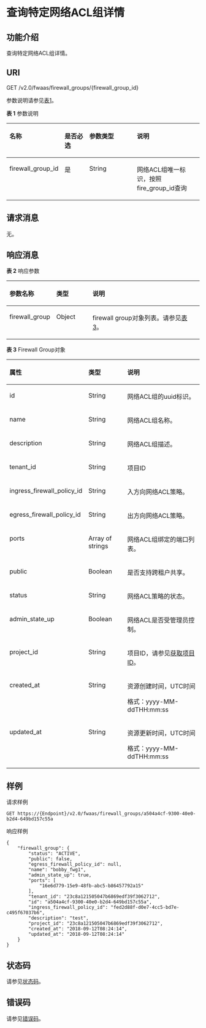 # 查询特定网络ACL组详情<a name="vpc_firewall_0014"></a>

## 功能介绍<a name="section39340300132713"></a>

查询特定网络ACL组详情。

## URI<a name="section36516119132713"></a>

GET /v2.0/fwaas/firewall\_groups/\{firewall\_group\_id\}

参数说明请参见[表1](#table18880184689)。

**表 1**  参数说明

<a name="table18880184689"></a>
<table><thead align="left"><tr id="row13968641385"><th class="cellrowborder" valign="top" width="22.222222222222225%" id="mcps1.2.5.1.1"><p id="p209684410817"><a name="p209684410817"></a><a name="p209684410817"></a>名称</p>
</th>
<th class="cellrowborder" valign="top" width="14.14141414141414%" id="mcps1.2.5.1.2"><p id="p69681441386"><a name="p69681441386"></a><a name="p69681441386"></a>是否必选</p>
</th>
<th class="cellrowborder" valign="top" width="27.27272727272727%" id="mcps1.2.5.1.3"><p id="p1096813412811"><a name="p1096813412811"></a><a name="p1096813412811"></a>参数类型</p>
</th>
<th class="cellrowborder" valign="top" width="36.36363636363636%" id="mcps1.2.5.1.4"><p id="p139686416813"><a name="p139686416813"></a><a name="p139686416813"></a>说明</p>
</th>
</tr>
</thead>
<tbody><tr id="row19681041189"><td class="cellrowborder" valign="top" width="22.222222222222225%" headers="mcps1.2.5.1.1 "><p id="p1682422682817"><a name="p1682422682817"></a><a name="p1682422682817"></a>firewall_group_id</p>
</td>
<td class="cellrowborder" valign="top" width="14.14141414141414%" headers="mcps1.2.5.1.2 "><p id="p1797015416817"><a name="p1797015416817"></a><a name="p1797015416817"></a>是</p>
</td>
<td class="cellrowborder" valign="top" width="27.27272727272727%" headers="mcps1.2.5.1.3 "><p id="p19701411813"><a name="p19701411813"></a><a name="p19701411813"></a>String</p>
</td>
<td class="cellrowborder" valign="top" width="36.36363636363636%" headers="mcps1.2.5.1.4 "><p id="p109701641488"><a name="p109701641488"></a><a name="p109701641488"></a><span id="text4995142655011"><a name="text4995142655011"></a><a name="text4995142655011"></a>网络ACL</span><span id="text09961526105010"><a name="text09961526105010"></a><a name="text09961526105010"></a></span>组唯一标识，按照fire_group_id查询</p>
</td>
</tr>
</tbody>
</table>

## 请求消息<a name="section17948186132713"></a>

无。

## 响应消息<a name="section7113297132713"></a>

**表 2**  响应参数

<a name="table31400393132713"></a>
<table><thead align="left"><tr id="row29671115132713"><th class="cellrowborder" valign="top" width="21.349999999999998%" id="mcps1.2.4.1.1"><p id="p40935942132713"><a name="p40935942132713"></a><a name="p40935942132713"></a>参数名称</p>
</th>
<th class="cellrowborder" valign="top" width="19.11%" id="mcps1.2.4.1.2"><p id="p111081132713"><a name="p111081132713"></a><a name="p111081132713"></a>类型</p>
</th>
<th class="cellrowborder" valign="top" width="59.540000000000006%" id="mcps1.2.4.1.3"><p id="p59152418132713"><a name="p59152418132713"></a><a name="p59152418132713"></a>说明</p>
</th>
</tr>
</thead>
<tbody><tr id="row6968505132713"><td class="cellrowborder" valign="top" width="21.349999999999998%" headers="mcps1.2.4.1.1 "><p id="p61606520132713"><a name="p61606520132713"></a><a name="p61606520132713"></a>firewall_group</p>
</td>
<td class="cellrowborder" valign="top" width="19.11%" headers="mcps1.2.4.1.2 "><p id="p13430132393915"><a name="p13430132393915"></a><a name="p13430132393915"></a>Object</p>
</td>
<td class="cellrowborder" valign="top" width="59.540000000000006%" headers="mcps1.2.4.1.3 "><p id="p14666204132713"><a name="p14666204132713"></a><a name="p14666204132713"></a>firewall group对象列表。请参见<a href="#table31629250121127">表3</a>。</p>
</td>
</tr>
</tbody>
</table>

**表 3**  Firewall Group对象

<a name="table31629250121127"></a>
<table><thead align="left"><tr id="row45711693121127"><th class="cellrowborder" valign="top" width="35.3%" id="mcps1.2.4.1.1"><p id="p46819705121127"><a name="p46819705121127"></a><a name="p46819705121127"></a>属性</p>
</th>
<th class="cellrowborder" valign="top" width="21.57%" id="mcps1.2.4.1.2"><p id="p35064605121127"><a name="p35064605121127"></a><a name="p35064605121127"></a>类型</p>
</th>
<th class="cellrowborder" valign="top" width="43.13%" id="mcps1.2.4.1.3"><p id="p11952850121127"><a name="p11952850121127"></a><a name="p11952850121127"></a>说明</p>
</th>
</tr>
</thead>
<tbody><tr id="row20395689121127"><td class="cellrowborder" valign="top" width="35.3%" headers="mcps1.2.4.1.1 "><p id="p50168503121127"><a name="p50168503121127"></a><a name="p50168503121127"></a>id</p>
</td>
<td class="cellrowborder" valign="top" width="21.57%" headers="mcps1.2.4.1.2 "><p id="p47513116121127"><a name="p47513116121127"></a><a name="p47513116121127"></a>String</p>
</td>
<td class="cellrowborder" valign="top" width="43.13%" headers="mcps1.2.4.1.3 "><p id="p62072725121127"><a name="p62072725121127"></a><a name="p62072725121127"></a><span id="text39601632125010"><a name="text39601632125010"></a><a name="text39601632125010"></a>网络ACL</span><span id="text2096023218502"><a name="text2096023218502"></a><a name="text2096023218502"></a></span>组的uuid标识。</p>
</td>
</tr>
<tr id="row34896104121127"><td class="cellrowborder" valign="top" width="35.3%" headers="mcps1.2.4.1.1 "><p id="p52608071121127"><a name="p52608071121127"></a><a name="p52608071121127"></a>name</p>
</td>
<td class="cellrowborder" valign="top" width="21.57%" headers="mcps1.2.4.1.2 "><p id="p59846605121127"><a name="p59846605121127"></a><a name="p59846605121127"></a>String</p>
</td>
<td class="cellrowborder" valign="top" width="43.13%" headers="mcps1.2.4.1.3 "><p id="p28604909121127"><a name="p28604909121127"></a><a name="p28604909121127"></a><span id="text3262437105012"><a name="text3262437105012"></a><a name="text3262437105012"></a>网络ACL</span><span id="text15262193715507"><a name="text15262193715507"></a><a name="text15262193715507"></a></span>组名称。</p>
</td>
</tr>
<tr id="row11129246121127"><td class="cellrowborder" valign="top" width="35.3%" headers="mcps1.2.4.1.1 "><p id="p39887063121127"><a name="p39887063121127"></a><a name="p39887063121127"></a>description</p>
</td>
<td class="cellrowborder" valign="top" width="21.57%" headers="mcps1.2.4.1.2 "><p id="p28745735121127"><a name="p28745735121127"></a><a name="p28745735121127"></a>String</p>
</td>
<td class="cellrowborder" valign="top" width="43.13%" headers="mcps1.2.4.1.3 "><p id="p35639020121127"><a name="p35639020121127"></a><a name="p35639020121127"></a><span id="text15735407508"><a name="text15735407508"></a><a name="text15735407508"></a>网络ACL</span><span id="text9573940185011"><a name="text9573940185011"></a><a name="text9573940185011"></a></span>组描述。</p>
</td>
</tr>
<tr id="row677472121127"><td class="cellrowborder" valign="top" width="35.3%" headers="mcps1.2.4.1.1 "><p id="p60717947121127"><a name="p60717947121127"></a><a name="p60717947121127"></a>tenant_id</p>
</td>
<td class="cellrowborder" valign="top" width="21.57%" headers="mcps1.2.4.1.2 "><p id="p65871708121127"><a name="p65871708121127"></a><a name="p65871708121127"></a>String</p>
</td>
<td class="cellrowborder" valign="top" width="43.13%" headers="mcps1.2.4.1.3 "><p id="p10487112"><a name="p10487112"></a><a name="p10487112"></a>项目ID</p>
</td>
</tr>
<tr id="row38137474121127"><td class="cellrowborder" valign="top" width="35.3%" headers="mcps1.2.4.1.1 "><p id="p35500294121127"><a name="p35500294121127"></a><a name="p35500294121127"></a>ingress_firewall_policy_id</p>
</td>
<td class="cellrowborder" valign="top" width="21.57%" headers="mcps1.2.4.1.2 "><p id="p49995809121127"><a name="p49995809121127"></a><a name="p49995809121127"></a>String</p>
</td>
<td class="cellrowborder" valign="top" width="43.13%" headers="mcps1.2.4.1.3 "><p id="p56499442121127"><a name="p56499442121127"></a><a name="p56499442121127"></a>入方向<span id="text1630184465017"><a name="text1630184465017"></a><a name="text1630184465017"></a>网络ACL</span><span id="text19630114416503"><a name="text19630114416503"></a><a name="text19630114416503"></a></span>策略。</p>
</td>
</tr>
<tr id="row9094936121127"><td class="cellrowborder" valign="top" width="35.3%" headers="mcps1.2.4.1.1 "><p id="p34911245121127"><a name="p34911245121127"></a><a name="p34911245121127"></a>egress_firewall_policy_id</p>
</td>
<td class="cellrowborder" valign="top" width="21.57%" headers="mcps1.2.4.1.2 "><p id="p44624490121127"><a name="p44624490121127"></a><a name="p44624490121127"></a>String</p>
</td>
<td class="cellrowborder" valign="top" width="43.13%" headers="mcps1.2.4.1.3 "><p id="p37100641121127"><a name="p37100641121127"></a><a name="p37100641121127"></a>出方向<span id="text1921144719508"><a name="text1921144719508"></a><a name="text1921144719508"></a>网络ACL</span><span id="text11921184705020"><a name="text11921184705020"></a><a name="text11921184705020"></a></span>策略。</p>
</td>
</tr>
<tr id="row31622902121127"><td class="cellrowborder" valign="top" width="35.3%" headers="mcps1.2.4.1.1 "><p id="p65911012121127"><a name="p65911012121127"></a><a name="p65911012121127"></a>ports</p>
</td>
<td class="cellrowborder" valign="top" width="21.57%" headers="mcps1.2.4.1.2 "><p id="p15651147173911"><a name="p15651147173911"></a><a name="p15651147173911"></a>Array of strings</p>
</td>
<td class="cellrowborder" valign="top" width="43.13%" headers="mcps1.2.4.1.3 "><p id="p61002567121127"><a name="p61002567121127"></a><a name="p61002567121127"></a><span id="text1435114513504"><a name="text1435114513504"></a><a name="text1435114513504"></a>网络ACL</span><span id="text5351135118506"><a name="text5351135118506"></a><a name="text5351135118506"></a></span>组绑定的端口列表。</p>
</td>
</tr>
<tr id="row48186031121127"><td class="cellrowborder" valign="top" width="35.3%" headers="mcps1.2.4.1.1 "><p id="p33368479121127"><a name="p33368479121127"></a><a name="p33368479121127"></a>public</p>
</td>
<td class="cellrowborder" valign="top" width="21.57%" headers="mcps1.2.4.1.2 "><p id="p7938198121127"><a name="p7938198121127"></a><a name="p7938198121127"></a>Boolean</p>
</td>
<td class="cellrowborder" valign="top" width="43.13%" headers="mcps1.2.4.1.3 "><p id="p56166201121127"><a name="p56166201121127"></a><a name="p56166201121127"></a>是否支持跨租户共享。</p>
</td>
</tr>
<tr id="row60912436121127"><td class="cellrowborder" valign="top" width="35.3%" headers="mcps1.2.4.1.1 "><p id="p66273781121127"><a name="p66273781121127"></a><a name="p66273781121127"></a>status</p>
</td>
<td class="cellrowborder" valign="top" width="21.57%" headers="mcps1.2.4.1.2 "><p id="p7141533121127"><a name="p7141533121127"></a><a name="p7141533121127"></a>String</p>
</td>
<td class="cellrowborder" valign="top" width="43.13%" headers="mcps1.2.4.1.3 "><p id="p6468335121127"><a name="p6468335121127"></a><a name="p6468335121127"></a><span id="text199501257155012"><a name="text199501257155012"></a><a name="text199501257155012"></a>网络ACL</span><span id="text18950457165017"><a name="text18950457165017"></a><a name="text18950457165017"></a></span>策略的状态。</p>
</td>
</tr>
<tr id="row59833296121127"><td class="cellrowborder" valign="top" width="35.3%" headers="mcps1.2.4.1.1 "><p id="p44051842121127"><a name="p44051842121127"></a><a name="p44051842121127"></a>admin_state_up</p>
</td>
<td class="cellrowborder" valign="top" width="21.57%" headers="mcps1.2.4.1.2 "><p id="p58587899121127"><a name="p58587899121127"></a><a name="p58587899121127"></a>Boolean</p>
</td>
<td class="cellrowborder" valign="top" width="43.13%" headers="mcps1.2.4.1.3 "><p id="p3428646121127"><a name="p3428646121127"></a><a name="p3428646121127"></a><span id="text512211165111"><a name="text512211165111"></a><a name="text512211165111"></a>网络ACL</span><span id="text13122318514"><a name="text13122318514"></a><a name="text13122318514"></a></span>是否受管理员控制。</p>
</td>
</tr>
<tr id="row7228115213486"><td class="cellrowborder" valign="top" width="35.3%" headers="mcps1.2.4.1.1 "><p id="p53071912134918"><a name="p53071912134918"></a><a name="p53071912134918"></a>project_id</p>
</td>
<td class="cellrowborder" valign="top" width="21.57%" headers="mcps1.2.4.1.2 "><p id="p1731011220498"><a name="p1731011220498"></a><a name="p1731011220498"></a>String</p>
</td>
<td class="cellrowborder" valign="top" width="43.13%" headers="mcps1.2.4.1.3 "><p id="p66091240132915"><a name="p66091240132915"></a><a name="p66091240132915"></a>项目ID，请参见<a href="获取项目ID.md">获取项目ID</a>。</p>
</td>
</tr>
<tr id="row196121757175216"><td class="cellrowborder" valign="top" width="35.3%" headers="mcps1.2.4.1.1 "><p id="p1953114119914"><a name="p1953114119914"></a><a name="p1953114119914"></a>created_at</p>
</td>
<td class="cellrowborder" valign="top" width="21.57%" headers="mcps1.2.4.1.2 "><p id="p595318416919"><a name="p595318416919"></a><a name="p595318416919"></a>String</p>
</td>
<td class="cellrowborder" valign="top" width="43.13%" headers="mcps1.2.4.1.3 "><p id="p1395374115919"><a name="p1395374115919"></a><a name="p1395374115919"></a>资源创建时间，UTC时间</p>
<p id="p65980291419"><a name="p65980291419"></a><a name="p65980291419"></a>格式：yyyy-MM-ddTHH:mm:ss</p>
</td>
</tr>
<tr id="row162182023115519"><td class="cellrowborder" valign="top" width="35.3%" headers="mcps1.2.4.1.1 "><p id="p139719548912"><a name="p139719548912"></a><a name="p139719548912"></a>updated_at</p>
</td>
<td class="cellrowborder" valign="top" width="21.57%" headers="mcps1.2.4.1.2 "><p id="p53971154594"><a name="p53971154594"></a><a name="p53971154594"></a>String</p>
</td>
<td class="cellrowborder" valign="top" width="43.13%" headers="mcps1.2.4.1.3 "><p id="p1339713549918"><a name="p1339713549918"></a><a name="p1339713549918"></a>资源更新时间，UTC时间</p>
<p id="p15297192516128"><a name="p15297192516128"></a><a name="p15297192516128"></a>格式：yyyy-MM-ddTHH:mm:ss</p>
</td>
</tr>
</tbody>
</table>

## 样例<a name="section46668427132713"></a>

请求样例

```
GET https://{Endpoint}/v2.0/fwaas/firewall_groups/a504a4cf-9300-40e0-b2d4-649bd157c55a
```

响应样例

```
{
    "firewall_group": {
        "status": "ACTIVE", 
        "public": false, 
        "egress_firewall_policy_id": null, 
        "name": "bobby_fwg1", 
        "admin_state_up": true, 
        "ports": [
            "16e6d779-15e9-48fb-abc5-b86457792a15"
        ], 
        "tenant_id": "23c8a121505047b6869edf39f3062712", 
        "id": "a504a4cf-9300-40e0-b2d4-649bd157c55a", 
        "ingress_firewall_policy_id": "fed2d88f-d0e7-4cc5-bd7e-c495f67037b6", 
        "description": "test",
        "project_id": "23c8a121505047b6869edf39f3062712",
        "created_at": "2018-09-12T08:24:14",
        "updated_at": "2018-09-12T08:24:14"
    }
}
```

## 状态码<a name="section10470352390"></a>

请参见[状态码](状态码.md)。

## 错误码<a name="section85821649202813"></a>

请参见[错误码](错误码.md)。

